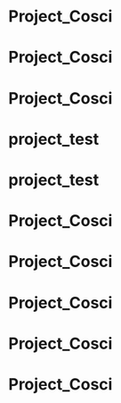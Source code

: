 # Project_Cosci
# Project_Cosci
# Project_Cosci
# project_test
# project_test
# Project_Cosci
# Project_Cosci
# Project_Cosci
# Project_Cosci
# Project_Cosci
